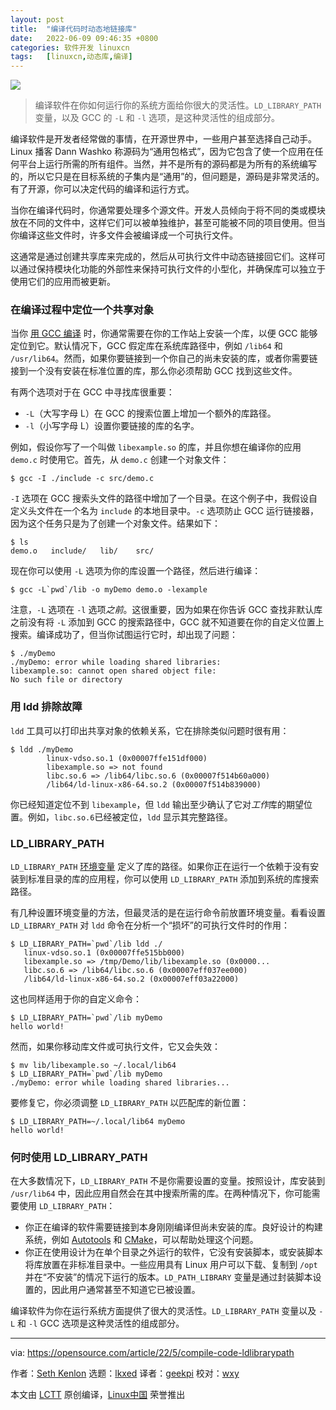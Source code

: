 ```yaml
---
layout: post
title:	"编译代码时动态地链接库"
date:	2022-06-09 09:46:35 +0800 
categories:	软件开发 linuxcn 
tags:	[linuxcn,动态库,编译]
---
```



![](/Asserts/Images//attachment/album/202206/09/094633ekluugjjzailicja.jpg)



> 
> 编译软件在你如何运行你的系统方面给你很大的灵活性。`LD_LIBRARY_PATH` 变量，以及 GCC 的 `-L` 和 `-l` 选项，是这种灵活性的组成部分。
> 
> 
> 


编译软件是开发者经常做的事情，在开源世界中，一些用户甚至选择自己动手。Linux 播客 Dann Washko 称源码为“通用包格式”，因为它包含了使一个应用在任何平台上运行所需的所有组件。当然，并不是所有的源码都是为所有的系统编写的，所以它只是在目标系统的子集内是“通用”的，但问题是，源码是非常灵活的。有了开源，你可以决定代码的编译和运行方式。


当你在编译代码时，你通常要处理多个源文件。开发人员倾向于将不同的类或模块放在不同的文件中，这样它们可以被单独维护，甚至可能被不同的项目使用。但当你编译这些文件时，许多文件会被编译成一个可执行文件。


这通常是通过创建共享库来完成的，然后从可执行文件中动态链接回它们。这样可以通过保持模块化功能的外部性来保持可执行文件的小型化，并确保库可以独立于使用它们的应用而被更新。


### 在编译过程中定位一个共享对象


当你 [用 GCC 编译](https://opensource.com/article/22/5/what-happens-behind-scenes-during-gcc-compilation-c-programs) 时，你通常需要在你的工作站上安装一个库，以便 GCC 能够定位到它。默认情况下，GCC 假定库在系统库路径中，例如 `/lib64` 和 `/usr/lib64`。然而，如果你要链接到一个你自己的尚未安装的库，或者你需要链接到一个没有安装在标准位置的库，那么你必须帮助 GCC 找到这些文件。


有两个选项对于在 GCC 中寻找库很重要：


* `-L`（大写字母 L）在 GCC 的搜索位置上增加一个额外的库路径。
* `-l`（小写字母 L）设置你要链接的库的名字。


例如，假设你写了一个叫做 `libexample.so` 的库，并且你想在编译你的应用 `demo.c` 时使用它。首先，从 `demo.c` 创建一个对象文件：



```
$ gcc -I ./include -c src/demo.c

```

`-I` 选项在 GCC 搜索头文件的路径中增加了一个目录。在这个例子中，我假设自定义头文件在一个名为 `include` 的本地目录中。`-c` 选项防止 GCC 运行链接器，因为这个任务只是为了创建一个对象文件。结果如下：



```
$ ls
demo.o   include/   lib/    src/

```

现在你可以使用 `-L` 选项为你的库设置一个路径，然后进行编译：



```
$ gcc -L`pwd`/lib -o myDemo demo.o -lexample

```

注意，`-L` 选项在 `-l` 选项*之前*。这很重要，因为如果在你告诉 GCC 查找非默认库之前没有将 `-L` 添加到 GCC 的搜索路径中，GCC 就不知道要在你的自定义位置上搜索。编译成功了，但当你试图运行它时，却出现了问题：



```
$ ./myDemo
./myDemo: error while loading shared libraries:
libexample.so: cannot open shared object file:
No such file or directory

```

### 用 ldd 排除故障


`ldd` 工具可以打印出共享对象的依赖关系，它在排除类似问题时很有用：



```
$ ldd ./myDemo
        linux-vdso.so.1 (0x00007ffe151df000)
        libexample.so => not found
        libc.so.6 => /lib64/libc.so.6 (0x00007f514b60a000)
        /lib64/ld-linux-x86-64.so.2 (0x00007f514b839000)

```

你已经知道定位不到 `libexample`，但 `ldd` 输出至少确认了它对*工作*库的期望位置。例如，`libc.so.6`已经被定位，`ldd` 显示其完整路径。


### LD\_LIBRARY\_PATH


`LD_LIBRARY_PATH` [环境变量](https://opensource.com/article/19/8/what-are-environment-variables) 定义了库的路径。如果你正在运行一个依赖于没有安装到标准目录的库的应用程，你可以使用 `LD_LIBRARY_PATH` 添加到系统的库搜索路径。


有几种设置环境变量的方法，但最灵活的是在运行命令前放置环境变量。看看设置 `LD_LIBRARY_PATH` 对 `ldd` 命令在分析一个“损坏”的可执行文件时的作用：



```
$ LD_LIBRARY_PATH=`pwd`/lib ldd ./
   linux-vdso.so.1 (0x00007ffe515bb000)
   libexample.so => /tmp/Demo/lib/libexample.so (0x0000...
   libc.so.6 => /lib64/libc.so.6 (0x00007eff037ee000)
   /lib64/ld-linux-x86-64.so.2 (0x00007eff03a22000)

```

这也同样适用于你的自定义命令：



```
$ LD_LIBRARY_PATH=`pwd`/lib myDemo
hello world!

```

然而，如果你移动库文件或可执行文件，它又会失效：



```
$ mv lib/libexample.so ~/.local/lib64
$ LD_LIBRARY_PATH=`pwd`/lib myDemo
./myDemo: error while loading shared libraries...

```

要修复它，你必须调整 `LD_LIBRARY_PATH` 以匹配库的新位置：



```
$ LD_LIBRARY_PATH=~/.local/lib64 myDemo
hello world!

```

### 何时使用 LD\_LIBRARY\_PATH


在大多数情况下，`LD_LIBRARY_PATH` 不是你需要设置的变量。按照设计，库安装到 `/usr/lib64` 中，因此应用自然会在其中搜索所需的库。在两种情况下，你可能需要使用 `LD_LIBRARY_PATH`：


* 你正在编译的软件需要链接到本身刚刚编译但尚未安装的库。良好设计的构建系统，例如 [Autotools](https://opensource.com/article/19/7/introduction-gnu-autotools) 和 [CMake](https://opensource.com/article/21/5/cmake)，可以帮助处理这个问题。
* 你正在使用设计为在单个目录之外运行的软件，它没有安装脚本，或安装脚本将库放置在非标准目录中。一些应用具有 Linux 用户可以下载、复制到 `/opt` 并在“不安装”的情况下运行的版本。`LD_PATH_LIBRARY` 变量是通过封装脚本设置的，因此用户通常甚至不知道它已被设置。


编译软件为你在运行系统方面提供了很大的灵活性。`LD_LIBRARY_PATH` 变量以及 `-L` 和 `-l` GCC 选项是这种灵活性的组成部分。




---


via: <https://opensource.com/article/22/5/compile-code-ldlibrarypath>


作者：[Seth Kenlon](https://opensource.com/users/seth) 选题：[lkxed](https://github.com/lkxed) 译者：[geekpi](https://github.com/geekpi) 校对：[wxy](https://github.com/wxy)


本文由 [LCTT](https://github.com/LCTT/TranslateProject) 原创编译，[Linux中国](https://linux.cn/) 荣誉推出
